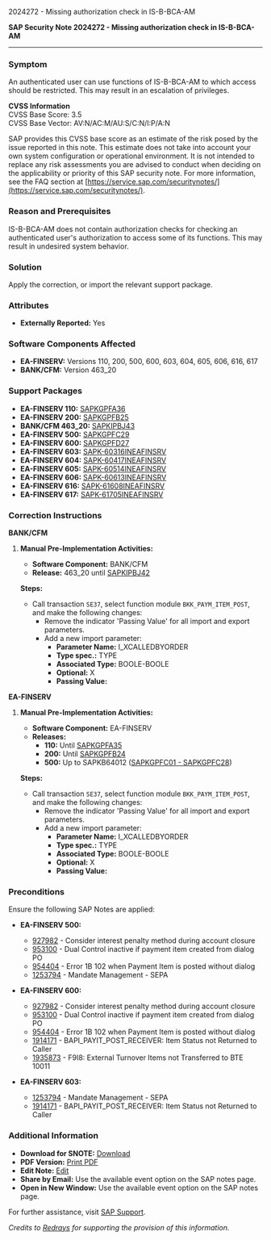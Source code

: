 2024272 - Missing authorization check in IS-B-BCA-AM

**SAP Security Note 2024272 - Missing authorization check in IS-B-BCA-AM**

---

### Symptom

An authenticated user can use functions of IS-B-BCA-AM to which access should be restricted. This may result in an escalation of privileges.

**CVSS Information**  
CVSS Base Score: 3.5  
CVSS Base Vector: AV:N/AC:M/AU:S/C:N/I:P/A:N

SAP provides this CVSS base score as an estimate of the risk posed by the issue reported in this note. This estimate does not take into account your own system configuration or operational environment. It is not intended to replace any risk assessments you are advised to conduct when deciding on the applicability or priority of this SAP security note. For more information, see the FAQ section at [https://service.sap.com/securitynotes/](https://service.sap.com/securitynotes/).

### Reason and Prerequisites

IS-B-BCA-AM does not contain authorization checks for checking an authenticated user's authorization to access some of its functions. This may result in undesired system behavior.

### Solution

Apply the correction, or import the relevant support package.

### Attributes

- **Externally Reported:** Yes

### Software Components Affected

- **EA-FINSERV:** Versions 110, 200, 500, 600, 603, 604, 605, 606, 616, 617
- **BANK/CFM:** Version 463_20

### Support Packages

- **EA-FINSERV 110:** [SAPKGPFA36](https://me.sap.com/supportpackage/SAPKGPFA36)
- **EA-FINSERV 200:** [SAPKGPFB25](https://me.sap.com/supportpackage/SAPKGPFB25)
- **BANK/CFM 463_20:** [SAPKIPBJ43](https://me.sap.com/supportpackage/SAPKIPBJ43)
- **EA-FINSERV 500:** [SAPKGPFC29](https://me.sap.com/supportpackage/SAPKGPFC29)
- **EA-FINSERV 600:** [SAPKGPFD27](https://me.sap.com/supportpackage/SAPKGPFD27)
- **EA-FINSERV 603:** [SAPK-60316INEAFINSRV](https://me.sap.com/supportpackage/SAPK-60316INEAFINSRV)
- **EA-FINSERV 604:** [SAPK-60417INEAFINSRV](https://me.sap.com/supportpackage/SAPK-60417INEAFINSRV)
- **EA-FINSERV 605:** [SAPK-60514INEAFINSRV](https://me.sap.com/supportpackage/SAPK-60514INEAFINSRV)
- **EA-FINSERV 606:** [SAPK-60613INEAFINSRV](https://me.sap.com/supportpackage/SAPK-60613INEAFINSRV)
- **EA-FINSERV 616:** [SAPK-61608INEAFINSRV](https://me.sap.com/supportpackage/SAPK-61608INEAFINSRV)
- **EA-FINSERV 617:** [SAPK-61705INEAFINSRV](https://me.sap.com/supportpackage/SAPK-61705INEAFINSRV)

### Correction Instructions

**BANK/CFM**

1. **Manual Pre-Implementation Activities:**
   - **Software Component:** BANK/CFM
   - **Release:** 463_20 until [SAPKIPBJ42](https://me.sap.com/corrins/0002024272/59)
   
   **Steps:**
   - Call transaction `SE37`, select function module `BKK_PAYM_ITEM_POST`, and make the following changes:
     - Remove the indicator 'Passing Value' for all import and export parameters.
     - Add a new import parameter:
       - **Parameter Name:** I_XCALLEDBYORDER
       - **Type spec.:** TYPE
       - **Associated Type:** BOOLE-BOOLE
       - **Optional:** X
       - **Passing Value:** 

**EA-FINSERV**

1. **Manual Pre-Implementation Activities:**
   - **Software Component:** EA-FINSERV
   - **Releases:**
     - **110:** Until [SAPKGPFA35](https://me.sap.com/corrins/0002024272/201)
     - **200:** Until [SAPKGPFB24](https://me.sap.com/corrins/0002024272/201)
     - **500:** Up to SAPKB64012 ([SAPKGPFC01 - SAPKGPFC28](https://me.sap.com/corrins/0002024272/201))
   
   **Steps:**
   - Call transaction `SE37`, select function module `BKK_PAYM_ITEM_POST`, and make the following changes:
     - Remove the indicator 'Passing Value' for all import and export parameters.
     - Add a new import parameter:
       - **Parameter Name:** I_XCALLEDBYORDER
       - **Type spec.:** TYPE
       - **Associated Type:** BOOLE-BOOLE
       - **Optional:** X
       - **Passing Value:** 

### Preconditions

Ensure the following SAP Notes are applied:

- **EA-FINSERV 500:**
  - [927982](https://me.sap.com/notes/927982) - Consider interest penalty method during account closure
  - [953100](https://me.sap.com/notes/953100) - Dual Control inactive if payment item created from dialog PO
  - [954404](https://me.sap.com/notes/954404) - Error 1B 102 when Payment Item is posted without dialog
  - [1253794](https://me.sap.com/notes/1253794) - Mandate Management - SEPA

- **EA-FINSERV 600:**
  - [927982](https://me.sap.com/notes/927982) - Consider interest penalty method during account closure
  - [953100](https://me.sap.com/notes/953100) - Dual Control inactive if payment item created from dialog PO
  - [954404](https://me.sap.com/notes/954404) - Error 1B 102 when Payment Item is posted without dialog
  - [1914171](https://me.sap.com/notes/1914171) - BAPI_PAYIT_POST_RECEIVER: Item Status not Returned to Caller
  - [1935873](https://me.sap.com/notes/1935873) - F9I8: External Turnover Items not Transferred to BTE 10011

- **EA-FINSERV 603:**
  - [1253794](https://me.sap.com/notes/1253794) - Mandate Management - SEPA
  - [1914171](https://me.sap.com/notes/1914171) - BAPI_PAYIT_POST_RECEIVER: Item Status not Returned to Caller

### Additional Information

- **Download for SNOTE:** [Download](https://notesdownloads.sap.com/note/0040000012036202017)
- **PDF Version:** [Print PDF](https://userapps.support.sap.com/sap/support/sfm/notes/print/0002024272?language=en-US&token=3B573DD26D737FBB4558E2320A34FA42)
- **Edit Note:** [Edit](https://me.sap.com/support/notes/edit/0002024272)
- **Share by Email:** Use the available event option on the SAP notes page.
- **Open in New Window:** Use the available event option on the SAP notes page.

For further assistance, visit [SAP Support](https://me.sap.com/).

*Credits to [Redrays](https://redrays.io) for supporting the provision of this information.*